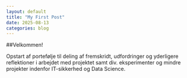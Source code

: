 ```yaml
---
layout: default
title: "My First Post"
date: 2025-08-13
categories: blog
---
```


##Velkommen!

Opstart af portefølje til deling af fremskridt, udfordringer og yderligere reflektioner i arbejdet med projektet samt div. eksperimenter og mindre projekter indenfor IT-sikkerhed og Data Science.
